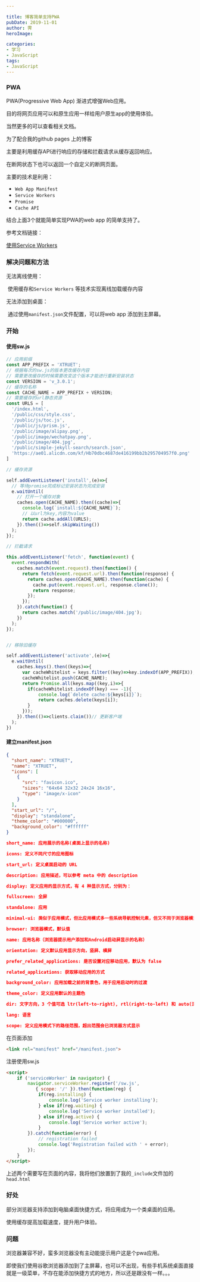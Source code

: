 ```yaml
---

title: 博客简单支持PWA
pubDate: 2019-11-01
author: 霁
heroImage:

categories:
- 学习
- JavaScript
tags:
- JavaScript
---
```


### PWA

PWA(Progressive Web App) 渐进式增强Web应用。

目的将网页应用可以和原生应用一样给用户原生app的使用体验。

当然更多的可以查看相关文档。

为了配合我的github pages 上的博客

主要是利用缓存API进行响应的存储和拦截请求从缓存返回响应。

在断网状态下也可以返回一个自定义的断网页面。

主要的技术是利用：

- `Web App Manifest `
- `Service Workers`
- `Promise`
- `Cache API`

结合上面3个就能简单实现PWA的web app 的简单支持了。

参考文档链接：

[使用Service Workers](https://developer.mozilla.org/zh-CN/docs/Web/API/Service_Worker_API/Using_Service_Workers)

### 解决问题和方法

无法离线使用：

​	使用缓存和`Service Workers` 等技术实现离线加载缓存内容

无法添加到桌面：

​	通过使用`manifest.json`文件配置，可以将web app 添加到主屏幕。

### 开始

#### 使用sw.js

```javascript
// 应用前缀
const APP_PREFIX = 'XTRUET';
// 根据每次的sw.js的版本更改缓存内容
// 需要更改缓存的时候需要改变这个版本才能进行重新安装状态
const VERSION = 'v_3.0.1';
// 缓存的名称
const CACHE_NAME = APP_PREFIX + VERSION;
// 需要缓存的url静态资源
const URLS = [
  '/index.html',
  '/public/css/style.css',
  '/public/js/toc.js',
  '/public/js/prism.js',
  '/public/image/alipay.png',
  '/public/image/wechatpay.png',
  '/public/image/404.jpg',
  '/public/simple-jekyll-search/search.json',
  'https://ae01.alicdn.com/kf/Hb70dbc4687de416199bb2b295704957f0.png'
]

// 缓存资源

self.addEventListener('install',(e)=>{
  // 等待promise完成标记安装状态为完成安装
  e.waitUntil(
    // 打开一个缓存对象
    caches.open(CACHE_NAME).then((cache)=>{
      console.log(`install:${CACHE_NAME}`);
      // 以url为key,内容为value
      return cache.addAll(URLS);
    }).then(()=>self.skipWaiting())
  );
});

// 拦截请求

this.addEventListener('fetch', function(event) {
  event.respondWith(
    caches.match(event.request).then(function() {
      return fetch(event.request.url).then(function(response) {
        return caches.open(CACHE_NAME).then(function(cache) {
          cache.put(event.request.url, response.clone());
          return response;
        });  
      });
    }).catch(function() {
      return caches.match('/public/image/404.jpg');
    })
  );
});


// 移除旧缓存

self.addEventListener('activate',(e)=>{
  e.waitUntil(
    caches.keys().then((keys)=>{
      var cacheWhitelist = keys.filter((key)=>key.indexOf(APP_PREFIX));
      cacheWhitelist.push(CACHE_NAME);
      return Promise.all(keys.map((key,i)=>{
        if(cacheWhitelist.indexOf(key) === -1){
            console.log(`delete cache:${keys[i]}`);
            return caches.delete(keys[i]);
        }
      }));
    }).then(()=>clients.claim())// 更新客户端
  );
})
```

#### 建立manifest.json

```json
{
  "short_name": "XTRUET",
  "name": "XTRUET",
  "icons": [
    {
      "src": "favicon.ico",
      "sizes": "64x64 32x32 24x24 16x16",
      "type": "image/x-icon"
    }
  ],
  "start_url": "/",
  "display": "standalone",
  "theme_color": "#000000",
  "background_color": "#ffffff"
}
```

```json
short_name: 应用展示的名称(桌面上显示的名称)

icons: 定义不同尺寸的应用图标

start_url: 定义桌面启动的 URL

description: 应用描述，可以参考 meta 中的 description

display: 定义应用的显示方式，有 4 种显示方式，分别为：

fullscreen: 全屏

standalone: 应用

minimal-ui: 类似于应用模式，但比应用模式多一些系统导航控制元素，但又不同于浏览器模式

browser: 浏览器模式，默认值

name: 应用名称（浏览器提示用户添加和Android启动屏显示的名称）

orientation: 定义默认应用显示方向，竖屏、横屏

prefer_related_applications: 是否设置对应移动应用，默认为 false

related_applications: 获取移动应用的方式

background_color: 应用加载之前的背景色，用于应用启动时的过渡

theme_color: 定义应用默认的主题色

dir: 文字方向，3 个值可选 ltr(left-to-right), rtl(right-to-left) 和 auto(浏览器判断)，默认为 auto

lang: 语言

scope: 定义应用模式下的路径范围，超出范围会已浏览器方式显示
```

在页面添加

```html
<link rel="manifest" href="/manifest.json">
```

注册使用sw.js


```html
<script>
    if ('serviceWorker' in navigator) {
        navigator.serviceWorker.register('/sw.js', 
           { scope: '/' }).then(function(reg) {
            if(reg.installing) {
                console.log('Service worker installing');
            } else if(reg.waiting) {
                console.log('Service worker installed');
            } else if(reg.active) {
                console.log('Service worker active');
            }
        }).catch(function(error) {
            // registration failed
            console.log('Registration failed with ' + error);
        });
    }
</script>
```

上述两个需要写在页面的内容，我将他们放置到了我的`_include`文件加的`head.html`

### 好处

部分浏览器支持添加到电脑桌面快捷方式，将应用成为一个类桌面的应用。

使用缓存提高加载速度，提升用户体验。

### 问题

浏览器兼容不好，蛮多浏览器没有主动能提示用户这是个pwa应用。

即使我们使用谷歌浏览器添加到了主屏幕，也可以不出现，有些手机系统桌面直接就是一级菜单，不存在能添加快捷方式的地方，所以还是跟没有一样。。。

